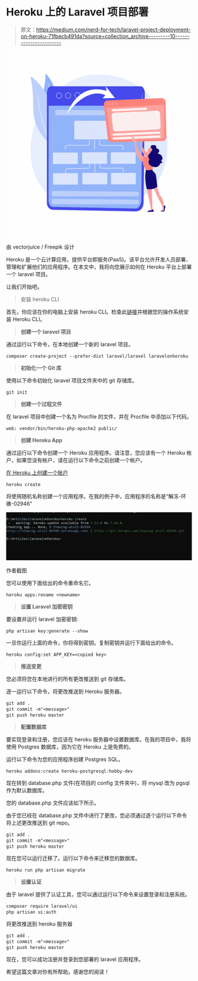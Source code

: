 # Heroku 上的 Laravel 项目部署

> 原文：<https://medium.com/nerd-for-tech/laravel-project-deployment-on-heroku-71fbecb491da?source=collection_archive---------10----------------------->

![](img/6f324f7626623323e802797929fea95c.png)

由 vectorjuice / Freepik 设计

Heroku 是一个云计算应用，提供平台即服务(PaaS)。该平台允许开发人员部署、管理和扩展他们的应用程序。在本文中，我将向您展示如何在 Heroku 平台上部署一个 laravel 项目。

让我们开始吧。

> 安装 heroku CLI

首先，你应该在你的电脑上安装 heroku CLI。检查此[链接](https://devcenter.heroku.com/articles/heroku-cli#download-and-install)并根据您的操作系统安装 Heroku CLI。

> **创建一个 laravel 项目**

通过运行以下命令，在本地创建一个新的 laravel 项目。

```
composer create-project --prefer-dist laravel/laravel laravelonheroku
```

> **初始化一个 Git 库**

使用以下命令初始化 laravel 项目文件夹中的 git 存储库。

```
git init
```

> **创建一个过程文件**

在 laravel 项目中创建一个名为 Procfile 的文件，并在 Procfile 中添加以下代码。

```
web: vendor/bin/heroku-php-apache2 public/
```

> **创建 Heroku App**

通过运行以下命令创建一个 Heroku 应用程序。请注意，您应该有一个 Heroku 帐户，如果您没有帐户，请在运行以下命令之前创建一个帐户。

[在 Heroku 上创建一个账户](https://signup.heroku.com/login)

```
heroku create
```

将使用随机名称创建一个应用程序。在我的例子中，应用程序的名称是“解冻-环礁-02946”

![](img/d3ae87bcc928bf974ecfbad96f3937fa.png)

作者截图

您可以使用下面给出的命令重命名它。

```
heroku apps:rename <newname>
```

> **设置 Laravel 加密密钥**

要设置并运行 laravel 加密密钥:

```
php artisan key:generate --show
```

一旦你运行上面的命令，你将得到密钥。复制密钥并运行下面给出的命令。

```
heroku config:set APP_KEY=<copied key>
```

> **推送变更**

您必须将您在本地进行的所有更改推送到 git 存储库。

逐一运行以下命令，将更改推送到 Heroku 服务器。

```
git add .
git commit -m"<message>"
git push heroku master
```

> **配置数据库**

要实现登录和注册，您应该在 heroku 服务器中设置数据库。在我的项目中，我将使用 Postgres 数据库，因为它在 Heroku 上是免费的。

运行以下命令为您的应用程序创建 Postgres SQL。

```
heroku addons:create heroku-postgresql:hobby-dev
```

现在转到 database.php 文件(在项目的 config 文件夹中)，将 mysql 改为 pgsql 作为默认数据库。

您的 database.php 文件应该如下所示。

由于您已经在 database.php 文件中进行了更改，您必须通过逐个运行以下命令将上述更改推送到 git repo。

```
git add .
git commit -m"<message>"
git push heroku master
```

现在您可以运行迁移了。运行以下命令来迁移您的数据库。

```
heroku run php artisan migrate
```

> **设置认证**

由于 laravel 提供了认证工具，您可以通过运行以下命令来设置登录和注册系统。

```
composer require laravel/ui
php artisan ui:auth
```

将更改推送到 heroku 服务器

```
git add .
git commit -m"<message>"
git push heroku master
```

现在，您可以成功注册并登录到您部署的 laravel 应用程序。

希望这篇文章对你有所帮助。感谢您的阅读！